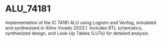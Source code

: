 # ALU_74181
Implementation of the IC 74181 ALU using Logisim and Verilog, simulated and synthesized in Xilinx Vivado 2023.1. Includes RTL schematics, synthesized design, and Look-Up Tables (LUTs) for detailed analysis.
